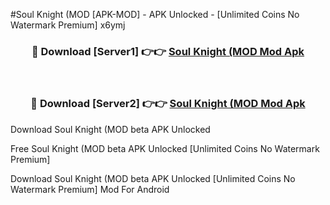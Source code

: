 #Soul Knight (MOD [APK-MOD] - APK Unlocked - [Unlimited Coins No Watermark Premium] x6ymj



<div align="center">

<h3>🔴 Download [Server1] 👉👉 <a href="https://momento.my/?title=Soul_Knight_(MOD">Soul Knight (MOD Mod Apk</a></h3><br>

<h3>🔴 Download [Server2] 👉👉 <a href="https://momento.my/?title=Soul_Knight_(MOD">Soul Knight (MOD Mod Apk</a></h3>
</div>



Download Soul Knight (MOD beta APK Unlocked

Free Soul Knight (MOD beta APK Unlocked [Unlimited Coins No Watermark Premium]

Download Soul Knight (MOD beta APK Unlocked [Unlimited Coins No Watermark Premium] Mod For Android
